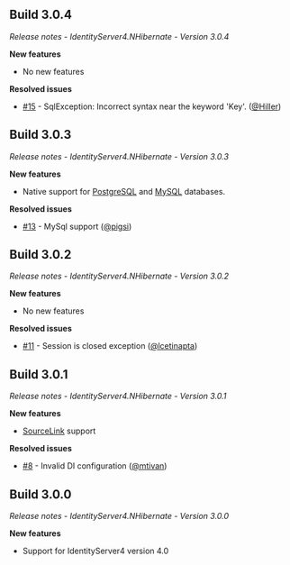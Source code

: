 ## Build 3.0.4
_Release notes - IdentityServer4.NHibernate - Version 3.0.4_

__New features__
- No new features

__Resolved issues__
- [#15](https://github.com/albertodall/IdentityServer4.NHibernate/issues/15) - SqlException: Incorrect syntax near the keyword 'Key'. ([@Hiller](https://github.com/Hiller)) 

## Build 3.0.3
_Release notes - IdentityServer4.NHibernate - Version 3.0.3_

__New features__
- Native support for [PostgreSQL](https://www.postgresql.org) and [MySQL](https://dev.mysql.com) databases.

__Resolved issues__
- [#13](https://github.com/albertodall/IdentityServer4.NHibernate/issues/13) - MySql support ([@pigsi](https://github.com/pigsi)) 

## Build 3.0.2
_Release notes - IdentityServer4.NHibernate - Version 3.0.2_

__New features__
- No new features

__Resolved issues__
- [#11](https://github.com/albertodall/IdentityServer4.NHibernate/issues/11) - Session is closed exception ([@lcetinapta](https://github.com/lcetinapta)) 


## Build 3.0.1
_Release notes - IdentityServer4.NHibernate - Version 3.0.1_

__New features__
- [SourceLink](https://github.com/dotnet/sourcelink) support

__Resolved issues__
- [#8](https://github.com/albertodall/IdentityServer4.NHibernate/issues/8) - Invalid DI configuration ([@mtivan](https://github.com/mtivan)) 

## Build 3.0.0
_Release notes - IdentityServer4.NHibernate - Version 3.0.0_

__New features__
- Support for IdentityServer4 version 4.0
